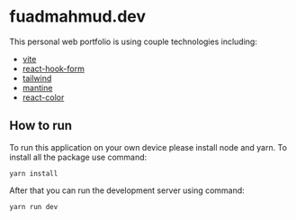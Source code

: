 # fuadmahmud.dev

This personal web portfolio is using couple technologies including:

- [vite](https://vitejs.dev/)
- [react-hook-form](https://react-hook-form.com/)
- [tailwind](https://tailwindcss.com/)
- [mantine](https://mantine.dev/)
- [react-color](https://casesandberg.github.io/react-color/)

## How to run

To run this application on your own device please install node and yarn. To install all the package use command:

```
yarn install
```

After that you can run the development server using command:

```
yarn run dev
```
